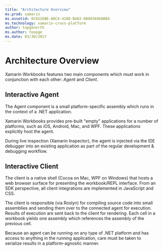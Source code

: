 ```yaml
---
title: "Architecture Overview"
ms.prod: xamarin
ms.assetid: 6C0226BE-A0C4-4108-B482-0A903696AB04
ms.technology: xamarin-cross-platform
author: topgenorth
ms.author: toopge
ms.date: 03/30/2017
---
```

# Architecture Overview

Xamarin Workbooks features two main components which must work in conjunction
with each other: _Agent_ and _Client_.

## Interactive Agent

The Agent component is a small platform-specific assembly which runs in the
context of a .NET application.

Xamarin Workbooks provides pre-built "empty" applications for a number of
platforms, such as iOS, Android, Mac, and WPF. These applications explicitly
host the agent.

During live inspection (Xamarin Inspector), the agent is injected via the
IDE debugger into an existing application as part of the regular development &
debugging workflow.

## Interactive Client

The client is a native shell (Cocoa on Mac, WPF on Windows) that hosts a web
browser surface for presenting the workbook/REPL interface. From an SDK
perspective, all client integrations are implemented in JavaScript and CSS.

The client is responsible (via Roslyn) for compiling source code into small
assemblies and sending them over to the connected agent for execution. Results
of execution are sent back to the client for rendering. Each cell in a workbook
yields one assembly which references the assembly of the previous cell.

Because an agent can be running on any type of .NET platform and has access to
anything in the running application, care must be taken to serialize results in
a platform-agnostic manner.